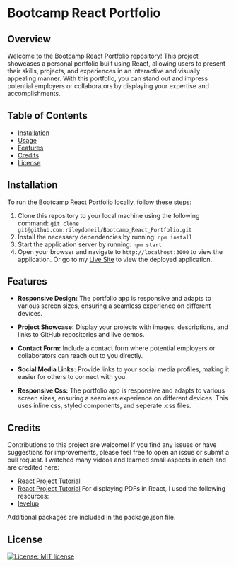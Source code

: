 
# Bootcamp React Portfolio


## Overview

Welcome to the Bootcamp React Portfolio repository! This project showcases a personal portfolio built using React, allowing users to present their skills, projects, and experiences in an interactive and visually appealing manner. With this portfolio, you can stand out and impress potential employers or collaborators by displaying your expertise and accomplishments.

## Table of Contents

- [Installation](#installation)
- [Usage](#usage)
- [Features](#features)
- [Credits](#credits)
- [License](#license)

## Installation

To run the Bootcamp React Portfolio locally, follow these steps:

1. Clone this repository to your local machine using the following command:
 `git clone git@github.com:rileydoneil/Bootcamp_React_Portfolio.git`
2. Install the necessary dependencies by running:
`npm install`
3. Start the application server by running:
`npm start`
4. Open your browser and navigate to `http://localhost:3000` to view the application. Or go to my [Live Site](http://rileydoneil.github.io/Bootcamp_React_Portfolio) to view the deployed application.

## Features

- **Responsive Design:** The portfolio app is responsive and adapts to various screen sizes, ensuring a seamless experience on different devices.

- **Project Showcase:** Display your projects with images, descriptions, and links to GitHub repositories and live demos.

- **Contact Form:** Include a contact form where potential employers or collaborators can reach out to you directly.

- **Social Media Links:** Provide links to your social media profiles, making it easier for others to connect with you.

- **Responsive Css:** The portfolio app is responsive and adapts to various screen sizes, ensuring a seamless experience on different devices. This uses inline css, styled components, and seperate .css files.

## Credits

Contributions to this project are welcome! If you find any issues or have suggestions for improvements, please feel free to open an issue or submit a pull request.
I watched many videos and learned small aspects in each and are credited here:
- [React Project Tutorial](https://www.youtube.com/watch?v=bmpI252DmiI&t=2463s&pp=ygUPcmVhY3QgcG9ydGZvbGlv)
- [React Project Tutorial](https://www.youtube.com/watch?v=hYv6BM2fWd8&t=3474s&pp=ygUPcmVhY3QgcG9ydGZvbGlv)
For displaying PDFs in React, I used the following resources:
- [levelup](https://levelup.gitconnected.com/displaying-pdf-in-react-app-6e9d1fffa1a9)

Additional packages are included in the package.json file.



## License
[![License: MIT license](https://img.shields.io/badge/License-MIT_license-success)](https://opensource.org/licenses/MIT)    


